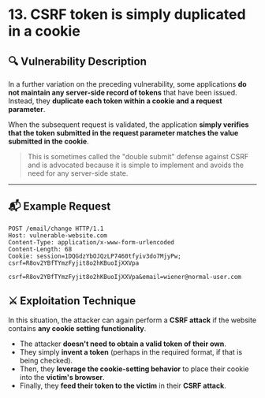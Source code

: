 # 13. CSRF token is simply duplicated in a cookie

## 🔍 Vulnerability Description

In a further variation on the preceding vulnerability, some applications **do not maintain any server-side record of tokens** that have been issued. Instead, they **duplicate each token within a cookie and a request parameter**.

When the subsequent request is validated, the application **simply verifies that the token submitted in the request parameter matches the value submitted in the cookie**.

> This is sometimes called the "double submit" defense against CSRF and is advocated because it is simple to implement and avoids the need for any server-side state.
> 

---

## 📬 Example Request

```
POST /email/change HTTP/1.1
Host: vulnerable-website.com
Content-Type: application/x-www-form-urlencoded
Content-Length: 68
Cookie: session=1DQGdzYbOJQzLP7460tfyiv3do7MjyPw; csrf=R8ov2YBfTYmzFyjit8o2hKBuoIjXXVpa

csrf=R8ov2YBfTYmzFyjit8o2hKBuoIjXXVpa&email=wiener@normal-user.com
```

## ⚔️ Exploitation Technique

In this situation, the attacker can again perform a **CSRF attack** if the website contains **any cookie setting functionality**.

- The attacker **doesn't need to obtain a valid token of their own**.
- They simply **invent a token** (perhaps in the required format, if that is being checked).
- Then, they **leverage the cookie-setting behavior** to place their cookie into the **victim's browser**.
- Finally, they **feed their token to the victim** in their **CSRF attack**.
